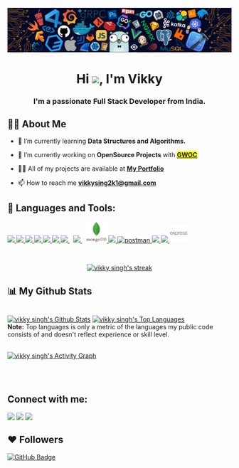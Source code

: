  
 
<!-- <a href="#"><img width="100%" height="auto" src="https://i.imgur.com/iXuL1HG.png" height="175px"/></a> -->
![banner.png](./github-banner.png)
<h1 align="center">Hi <img src="https://raw.githubusercontent.com/MartinHeinz/MartinHeinz/master/wave.gif" width="30px">, I'm Vikky</h1>
<h3 align="center">I'm a passionate Full Stack Developer from India.</h3>


## 🙋‍♂️ About Me

- 🌱 I’m currently learning **Data Structures and Algorithms.**

- 👯 I’m currently working on **OpenSource Projects** with **[<span style="background-color: #FFFF00">GWOC</span>](https://gwoc.girlscript.tech/)**

- 👨‍💻 All of my projects are available at **[My Portfolio](https://vikkysingh.netlify.app/)**

- 📫 How to reach me **vikkysing2k1@gmail.com**
 

## 🚀 Languages and Tools:

<p align="left"> 
    <a href="https://reactjs.org/" target="_blank"> <img src="https://img.icons8.com/color/48/000000/react-native.png"/> </a>
    <a href="https://developer.mozilla.org/en-US/docs/Web/JavaScript" target="_blank"> <img src="https://img.icons8.com/color/48/000000/javascript.png"/> </a> 
    <a href="https://www.w3.org/html/" target="_blank"> <img src="https://img.icons8.com/color/48/000000/html-5.png"/> </a> 
    <a href="https://www.java.com" target="_blank"> <img src="https://img.icons8.com/color/48/000000/java-coffee-cup-logo.png"/> </a>
    <a href="https://www.w3schools.com/css/" target="_blank"> <img src="https://img.icons8.com/color/48/000000/css3.png"/> </a> 
    <a href="https://getbootstrap.com" target="_blank"> <img src="https://img.icons8.com/color/48/000000/bootstrap.png"/> </a> 
    <a style="padding-right:8px;" href="https://nodejs.org" target="_blank"> <img src="https://img.icons8.com/color/48/000000/nodejs.png"/> </a> 
    <a style="padding-right:8px;" href="https://www.mysql.com/" target="_blank"> <img src="https://img.icons8.com/fluent/50/000000/mysql-logo.png"/> </a>
    <a href="https://www.mongodb.com/" target="_blank"> <img src="https://raw.githubusercontent.com/devicons/devicon/master/icons/mongodb/mongodb-original-wordmark.svg"          alt="mongodb" width="48" height="48"/> </a> 
    <a href="https://firebase.google.com/" target="_blank"> <img src="https://img.icons8.com/color/48/000000/firebase.png"/> </a> 
    <a href="https://postman.com" target="_blank"> <img src="https://www.vectorlogo.zone/logos/getpostman/getpostman-icon.svg" alt="postman" width="45" height="45"/> </a>   
    <a href="https://git-scm.com/" target="_blank"> <img src="https://img.icons8.com/color/48/000000/git.png"/> </a>
    <a href="https://redux.js.org" target="_blank"> <img src="https://img.icons8.com/color/48/000000/redux.png"/> </a>
    <a href="https://expressjs.com" target="_blank"> <img src="https://raw.githubusercontent.com/devicons/devicon/master/icons/express/express-original-wordmark.svg" alt="express" width="40" height="40"/> </a>
</p>

<br/>

<p align="center">
    <a href="https://github.com/vikky-10/github-readme-streak-stats">
        <img title="🔥 Get streak stats for your profile at git.io/streak-stats" alt="vikky singh's streak" src="https://github-readme-streak-stats.herokuapp.com/?user=vikky-10&theme=black-ice&hide_border=true&stroke=0000&background=060A0CD0"/>
    </a>
</p>

## 📊 My Github Stats

  <br/>
    <a href="https://github.com/vikky-10/github-readme-stats"><img alt="vikky singh's Github Stats" src="https://github-readme-stats.vercel.app/api?username=vikky-10&show_icons=true&count_private=true&theme=react&hide_border=true&bg_color=0D1117" /></a>
  <a href="https://github.com/vikky-10/github-readme-stats"><img alt="vikky singh's Top Languages" src="https://github-readme-stats.vercel.app/api/top-langs/?username=vikky-10&langs_count=8&count_private=true&layout=compact&theme=react&hide_border=true&bg_color=0D1117" /></a>
  <br/>
  <b>Note:</b> Top languages is only a metric of the languages my public code consists of and doesn't reflect experience or skill level.


<br/>
<br/>

<a href="https://github.com/vikky-10/github-readme-activity-graph"><img alt="vikky singh's Activity Graph" src="https://activity-graph.herokuapp.com/graph?username=vikky-10&bg_color=0D1117&color=5BCDEC&line=5BCDEC&point=FFFFFF&hide_border=true" /></a>

<br/>
<br/>

## Connect with me:
<p align="left">

<a href = "https://www.linkedin.com/in/vikky-10/"><img src="https://img.icons8.com/fluent/48/000000/linkedin.png"/></a>
<a href = "https://twitter.com/vikkysingh_"><img src="https://img.icons8.com/fluent/48/000000/twitter.png"/></a>
<a href = "https://www.instagram.com/_vikkysingh/"><img src="https://img.icons8.com/fluent/48/000000/instagram-new.png"/></a>
 

</p>

## ❤ Followers
 
<a href="https://github.com/vikky-10?tab=followers"><img src="https://img.shields.io/github/followers/vikky-10?label=Followers&style=social" alt="GitHub Badge"></a>




